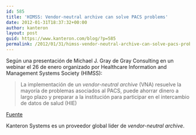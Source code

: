 ```yaml
---
id: 585
title: 'HIMSS: Vendor-neutral archive can solve PACS problems'
date: 2012-01-31T18:37:32+00:00
author: kanteron
layout: post
guid: https://www.kanteron.com/blog/?p=585
permalink: /2012/01/31/himss-vendor-neutral-archive-can-solve-pacs-problems/
---
```

Según una presentación de Michael J. Gray de Gray Consulting en un webinar el 26 de enero organizado por Healthcare Information and Management Systems Society (HIMSS):

> La implementación de un _vendor-neutral archive_ (VNA) resuelve la mayoría de problemas asociados al PACS, puede ahorrar dinero a largo plazo y preparar a la institución para participar en el intercambio de datos de salud (HIE)

<a title="https://www.healthimaging.com/index.php?option=com_articles&article=31472" href="https://www.healthimaging.com/index.php?option=com_articles&article=31472" target="_blank">Fuente</a>

Kanteron Systems es un proveedor global lider de _vendor-neutral archive_.